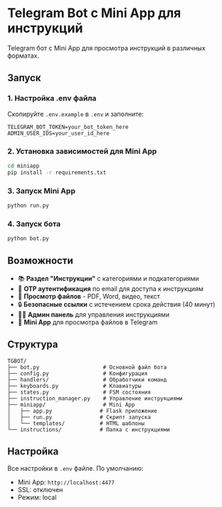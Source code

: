 # Telegram Bot с Mini App для инструкций

Telegram бот с Mini App для просмотра инструкций в различных форматах.

## Запуск

### 1. Настройка .env файла
Скопируйте `.env.example` в `.env` и заполните:
```env
TELEGRAM_BOT_TOKEN=your_bot_token_here
ADMIN_USER_IDS=your_user_id_here
```

### 2. Установка зависимостей для Mini App
```cmd
cd miniapp
pip install -r requirements.txt
```

### 3. Запуск Mini App
```cmd
python run.py
```

### 4. Запуск бота
```cmd
python bot.py
```

## Возможности

- 📚 **Раздел "Инструкции"** с категориями и подкатегориями
- 🔐 **OTP аутентификация** по email для доступа к инструкциям
- 📄 **Просмотр файлов** - PDF, Word, видео, текст
- 🔒 **Безопасные ссылки** с истечением срока действия (40 минут)
- 👨‍💼 **Админ панель** для управления инструкциями
- 📱 **Mini App** для просмотра файлов в Telegram

## Структура

```
TGBOT/
├── bot.py                    # Основной файл бота
├── config.py                 # Конфигурация
├── handlers/                 # Обработчики команд
├── keyboards.py              # Клавиатуры
├── states.py                 # FSM состояния
├── instruction_manager.py    # Управление инструкциями
├── miniapp/                  # Mini App
│   ├── app.py               # Flask приложение
│   ├── run.py               # Скрипт запуска
│   └── templates/           # HTML шаблоны
└── instructions/            # Папка с инструкциями
```

## Настройка

Все настройки в `.env` файле. По умолчанию:
- Mini App: `http://localhost:4477`
- SSL: отключен
- Режим: local